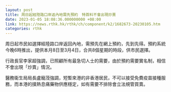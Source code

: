 ```yaml
---
layout: post
title: 周日起經陸路口岸返內地需先預約　特首料不會出現炒賣
date: 2023-01-05 18:08:36.000000000 +08:00
link: https://news.rthk.hk/rthk/ch/component/k2/1682673-20230105.htm
categories: rthk
---
```


周日起市民如選擇經陸路口岸返回內地，需預先在網上預約，先到先得。預約系統今晚6時推出，提供本月8日至3月4日，合共8個星期的時段，供市民選擇。

行政長官李家超強調，已照顧所有最急切人士的需要，由於預約需要實名制，相信不會出現「炒賣」情況。

醫務衞生局局長盧寵茂強調，短暫來港的非香港居民，不可以接受免費疫苗接種服務，而本港的撲熱息痛藥物供應穩定，如有需要不排除會立法規管買賣。
